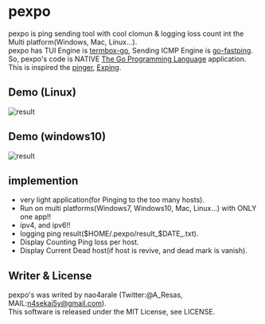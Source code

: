 # pexpo
pexpo is ping sending tool with cool clomun & logging loss count int the Multi platform(Windows, Mac, Linux...).  
pexpo has TUI Engine is [termbox-go](https://github.com/nsf/termbox-go), Sending ICMP Engine is [go-fastping](https://github.com/tatsushid/go-fastping).  
So, pexpo's code is NATIVE [The Go Programming Language](http://golang.org) application.  
This is inspired the [pinger](https://github.com/hirose31/pinger), [Exping](http://www.woodybells.com/exping.html).
  
## Demo (Linux)
![result](https://github.com/nao4arale/pexpo/blob/master/pexpo_linux.gif)

## Demo (windows10)
![result](https://github.com/nao4arale/pexpo/blob/master/pexpo_windows.gif)

## implemention
- very light application(for Pinging to the too many hosts).
- Run on multi platforms(Windows7, Windows10, Mac, Linux...) with ONLY one app!!
- ipv4, and ipv6!!
- logging ping result($HOME/.pexpo/result_$DATE_.txt).
- Display Counting Ping loss per host.
- Display Current Dead host(if host is revive, and dead mark is vanish).

## Writer & License
pexpo's was writed by nao4arale (Twitter:@A_Resas, MAIL:n4sekai5y@gmail.com).  
This software is released under the MIT License, see LICENSE.
